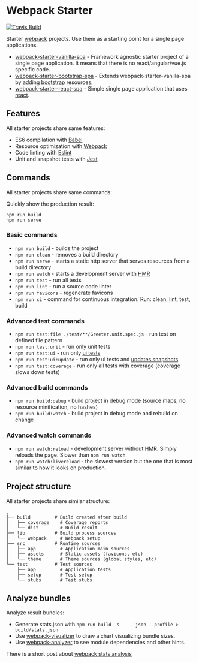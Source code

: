 # Webpack Starter

[![Travis Build](https://img.shields.io/travis/mendlik/webpack-starter.svg?style=flat-square)](https://travis-ci.org/mendlik/webpack-starter)

Starter [webpack](https://webpack.js.org/) projects.
Use them as a starting point for a single page applications.

- [webpack-starter-vanilla-spa](webpack-starter-vanilla-spa) - Framework agnostic starter project of a single page application. It means that there is no react/angular/vue.js specific code.
- [webpack-starter-bootstrap-spa](webpack-starter-bootstrap-spa) - Extends webpack-starter-vanilla-spa by adding [bootstrap](http://getbootstrap.com/) resources.
- [webpack-starter-react-spa](webpack-starter-react-spa) - Simple single page application that uses [react](https://reactjs.org/).


## Features

All starter projects share same features:

- ES6 compilation with [Babel](http://babeljs.io/)
- Resource optimization with [Webpack](https://webpack.js.org/)
- Code linting with [Eslint](https://eslint.org/)
- Unit and snapshot tests with [Jest](https://facebook.github.io/jest/)

## Commands

All starter projects share same commands:

Quickly show the production result:

```
npm run build
npm run serve
```

### Basic commands
- `npm run build` - builds the project
- `npm run clean` - removes a build directory
- `npm run serve` - starts a static http server that serves resources from a build directory
- `npm run watch` - starts a development server with [HMR](https://webpack.js.org/concepts/hot-module-replacement/)
- `npm run test` - run all tests
- `npm run lint` - run a source code linter
- `npm run favicons` - regenerate favicons
- `npm run ci` - command for continuous integration. Run: clean, lint, test, build

### Advanced test commands
- `npm run test:file ./test/**/Greeter.unit.spec.js` - run test on defined file pattern
- `npm run test:unit` - run only unit tests
- `npm run test:ui` - run only [ui tests](https://facebook.github.io/jest/docs/en/snapshot-testing.html)
- `npm run test:ui:update` - run only ui tests and [updates snapshots](https://facebook.github.io/jest/docs/en/snapshot-testing.html#updating-snapshots)
- `npm run test:coverage` - run only all tests with coverage (coverage slows down tests)

### Advanced build commands
- `npm run build:debug` - build project in debug mode (source maps, no resource minification, no hashes)
- `npm run build:watch` - build project in debug mode and rebuild on change

### Advanced watch commands
- `npm run watch:reload` - development server without HMR. Simply reloads the page. Slower than `npm run watch`.
- `npm run watch:livereload` - the slowest version but the one that is most similar to how it looks on production.

## Project structure

All starter projects share similar structure:

```
.
├── build         # Build created after build
│   ├── coverage    # Coverage reports
│   └── dist        # Build result
├── lib           # Build process sources
│   └── webpack     # Webpack setup
├── src           # Runtime sources
│   ├── app         # Application main sources
│   ├── assets      # Static assets (favicons, etc)
│   └── theme       # Theme sources (global styles, etc)
└── test          # Test sources
    ├── app         # Application tests
    ├── setup       # Test setup
    └── stubs       # Test stubs
```

## Analyze bundles

Analyze result bundles:

- Generate stats.json with `npm run build -s -- --json --profile > build/stats.json`
- Use [webpack-visualizer](https://chrisbateman.github.io/webpack-visualizer/) to draw a chart visualizing bundle sizes.
- Use [webpack-analyzer](https://webpack.github.io/analyse/) to see module dependencies and other hints.

There is a short post about [webpack stats analysis](https://medium.com/@joeclever/three-simple-ways-to-inspect-a-webpack-bundle-7f6a8fe7195d)

